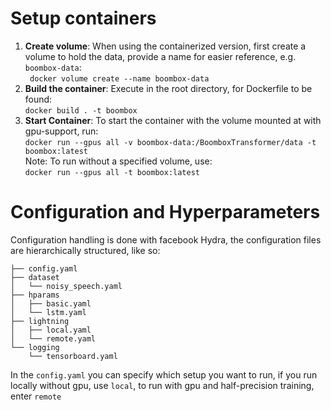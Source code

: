 # Setup containers
1. **Create volume**: When using the containerized version, first create a volume to hold the data, provide a name for easier reference, e.g.
`boombox-data`:  
` docker volume create --name boombox-data`
1. **Build the container**: Execute in the root directory, for Dockerfile to be found:  
`docker build . -t boombox`
2. **Start Container**: To start the container with the volume mounted at  with gpu-support, run:  
`docker run --gpus all -v boombox-data:/BoomboxTransformer/data -t boombox:latest`  
Note: To run without a specified volume, use:  
`docker run --gpus all -t boombox:latest`

# Configuration and Hyperparameters
Configuration handling is done with facebook Hydra, the configuration files are hierarchically structured, like so:
```
├── config.yaml
├── dataset
│   └── noisy_speech.yaml
├── hparams
│   ├── basic.yaml
│   └── lstm.yaml
├── lightning
│   ├── local.yaml
│   └── remote.yaml
└── logging
    └── tensorboard.yaml
```
In the `config.yaml` you can specify which setup you want to run, if you run locally without gpu, use `local`,
to run with gpu and half-precision training, enter `remote`

